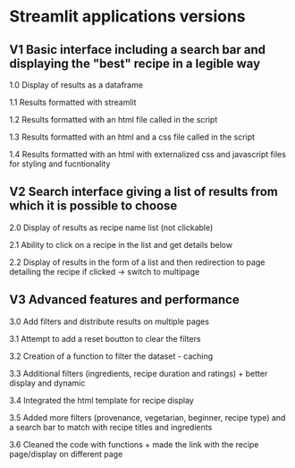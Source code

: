# Streamlit applications versions

## V1 Basic interface including a search bar and displaying the "best" recipe in a legible way

1.0 Display of results as a dataframe

1.1 Results formatted with streamlit

1.2 Results formatted with an html file called in the script

1.3 Results formatted with an html and a css file called in the script

1.4 Results formatted with an html with externalized css and javascript files for styling and fucntionality

## V2 Search interface giving a list of results from which it is possible to choose 

2.0 Display of results as recipe name list (not clickable)

2.1 Ability to click on a recipe in the list and get details below

2.2 Display of results in the form of a list and then redirection to page detailing the recipe if clicked -> switch to multipage

## V3 Advanced features and performance

3.0 Add filters and distribute results on multiple pages 

3.1 Attempt to add a reset boutton to clear the filters

3.2 Creation of a function to filter the dataset - caching

3.3 Additional filters (ingredients, recipe duration and ratings) + better display and dynamic

3.4 Integrated the html template for recipe display

3.5 Added more filters (provenance, vegetarian, beginner, recipe type) and a search bar to match with recipe titles and ingredients

3.6 Cleaned the code with functions + made the link with the recipe page/display on different page